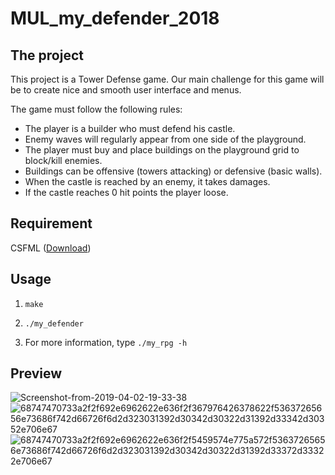 # MUL_my_defender_2018

## The project

This project is a Tower Defense game. Our main challenge for this game will be to create nice and smooth user interface and menus.

The game must follow the following rules:

* The player is a builder who must defend his castle.
* Enemy waves will regularly appear from one side of
the playground.
* The player must buy and place buildings on the playground grid to block/kill enemies.
* Buildings can be offensive (towers attacking) or defensive (basic walls).
* When the castle is reached by an enemy, it takes damages.
* If the castle reaches 0 hit points the player loose.

## Requirement

CSFML ([Download](https://www.sfml-dev.org/download/csfml/index-fr.php))

## Usage

1) `make`

2) `./my_defender`

3) For more information, type `./my_rpg -h`

## Preview
![Screenshot-from-2019-04-02-19-33-38](https://user-images.githubusercontent.com/45879662/145066224-755fb7e3-2b2e-42e7-a4b7-8938b31bf0ed.png)
![68747470733a2f2f692e6962622e636f2f367976426378622f53637265656e73686f742d66726f6d2d323031392d30342d30322d31392d33342d30352e706e67](https://user-images.githubusercontent.com/45879662/145066226-0ef82690-08ad-4335-9541-e78b4aa2033b.png)
![68747470733a2f2f692e6962622e636f2f5459574e775a572f53637265656e73686f742d66726f6d2d323031392d30342d30322d31392d33372d33322e706e67](https://user-images.githubusercontent.com/45879662/145066233-6a97a40e-abb0-4686-b757-6723af29182c.png)
